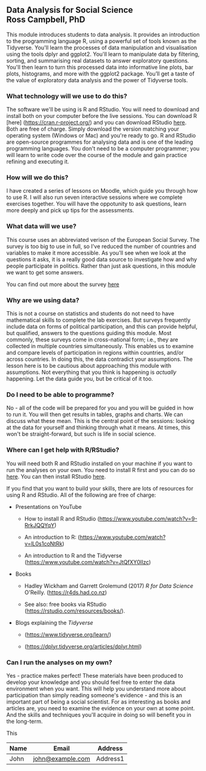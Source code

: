 
## **Data Analysis for Social Science**<br/> **Ross Campbell, PhD** ##

This module introduces students to data analysis. It provides an introduction to the programming language R, using a powerful set of tools known as the Tidyverse. You'll learn the processes of data manipulation and visualisation using the tools dplyr and ggplot2. You'll learn to manipulate data by filtering, sorting, and summarising real datasets to answer exploratory questions. You'll then learn to turn this processed data into informative line plots, bar plots, histograms, and more with the ggplot2 package. You’ll get a taste of the value of exploratory data analysis and the power of Tidyverse tools.

### What technology will we use to do this? 

The software we'll be using is R and RStudio. You will need to download and install both on your computer before the live sessions. You can download R [here] (https://cran.r-project.org/) and you can download RStudio [here](https://www.rstudio.com). Both are free of charge. Simply download the version matching your operating system (Windows or Mac) and you're ready to go. R and RStudio are open-source programmes for analysing data and is one of the leading programming languages. You don't need to be a computer programmer; you will learn to write code over the course of the module and gain practice refining and executing it.


### How will we do this? 

I have created a series of lessons on Moodle, which guide you through how to use R. I will also run seven interactive sessions where we complete exercises together. You will have the oppotunity to ask questions, learn more deeply and pick up tips for the assessments.

### What data will we use?

This course uses an abbreviated verison of the European Social Survey. The survey is too big to use in full, so I've reduced the number of countries and variables to make it more accessible. As you'll see when we look at the questions it asks, it is a really good data source to investigate how and why people participate in politics. Rather than just ask questions, in this module we want to get some answers. 

You can find out more about the survey [here](https://www.europeansocialsurvey.org/)

### Why are we using data?

This is not a course on statistics and students do not need to have mathematical skills to complete the lab exercises. But surveys frequently include data on forms of political participation, and this can provide helpful, but qualified, answers to the questions guiding this module. Most commonly, these surveys come in cross-national form; i.e., they are collected in multiple countries simultaneously. This enables us to examine and compare levels of participation in regions within countries, and/or across countries. In doing this, the data contradict your assumptions. The lesson here is to be cautious about approaching this module with assumptions. Not everything that you think is happening is *actually* happening. Let the data guide you, but be critical of it too. 

### Do I need to be able to programme? 

No - all of the code will be prepared for you and you will be guided in how to run it. You will then get results in tables, graphs and charts. We can discuss what these mean. This is the central point of the sessions: looking at the data for yourself and thinking through what it means. At times, this won't be straight-forward, but such is life in social science. 

### Where can I get help with R/RStudio?

You will need both R and RStudio installed on your machine if you want to run the analyses on your own. You need to install R first and you can do so [here](https://cran.r-project.org/). You can then install RStudio [here](https://rstudio.com/products/rstudio/download/).

If you find that you want to build your skills, there are lots of resources for using R and RStudio. All of the following are free of charge:

- Presentations on YouTube

  - How to install R and RStudio (https://www.youtube.com/watch?v=9-RrkJQQYqY)
  
  - An introduction to R: (https://www.youtube.com/watch?v=lL0s1coNtRk)
  
  - An introduction to R and the Tidyverse (https://www.youtube.com/watch?v=JtQfXY0lIzc)
- Books
  - Hadley Wickham and Garrett Grolemund (2017) *R for Data Science* O'Reilly. (https://r4ds.had.co.nz)

  - See also: free books via RStudio (https://rstudio.com/resources/books/).

- Blogs explaining the *Tidyverse* 

  - (https://www.tidyverse.org/learn/)

  - (https://dplyr.tidyverse.org/articles/dplyr.html)


### Can I run the analyses on my own?
Yes - practice makes perfect! These materials have been produced to develop your knowledge and you should feel free to enter the data environment when you want. This will help you understand more about participation than simply reading someone's evidence - and this is an important part of being a social scientist. For as interesting as books and articles are, you need to examine the evidence on your own at some point. And the skills and techniques you'll acquire in doing so will benefit you in the long-term.


This 


|Name|Email|Address| 
|----|-----|-------|
|John|john@example.com|Address1|
